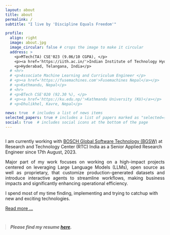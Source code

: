 ```yaml
---
layout: about
title: about
permalink: /
subtitle: "I live by 'Discipline Equals Freedom'"

profile:
  align: right
  image: about.jpg
  image_circular: false # crops the image to make it circular
  address: >
    <p>MTech(TA) CSE'023 (9.06/10 CGPA), </p>
    <p><a href='https://iith.ac.in/'>Indian Institute of Technology Hyderabad (IITH) </a></p>
    <p>Hyderabad, Telangana, India</p>
  # <hr>
  # <p>Associate Machine Learning and Curriculum Engineer </p>
  # <p><a href='https://fusemachines.com'>Fusemachines Nepal</a></p>
  # <p>Kathmandu, Nepal</p>
  # <hr>
  # <p>BTech CSE'020 (92.30 %), </p>
  # <p><a href='https://ku.edu.np/'>Kathmandu University (KU)</a></p>
  # <p>Dhulikhel, Kavre, Nepal</p>

news: true  # includes a list of news items
selected_papers: true # includes a list of papers marked as "selected={true}"
social: true  # includes social icons at the bottom of the page
---
```

<span style="display: block; margin-bottom: 2em"></span>

<p style="text-align:justify;">

I am currently working with <a href="https://www.bosch-softwaretechnologies.com/en/index.html">BOSCH Global Software Technology (BGSW)</a> at Research and Technology Center (RTC) India as a Senior Applied Research Engineer since 17th August, 2023. </p>
<p style="text-align:justify;">
Major part of my work focuses on working on a high-impact projects centered on leveraging Large Language Models (LLMs), open source as well as proprietary, that customize production-generated datasets and introduce interactive agents to streamline workflows, making business impacts and significantly enhancing operational efficiency.</p>

<p> I spend most of my time finding, implementing and trying to catchup with new and exciting technologies. </p>


<a href="/intro"> Read more ...</a>




<!-- <li><b>Previous Projects:</b> -->

<!-- <ol style="padding-left:25px; padding-top:10px">
<li>Inclusivity in Job Recommendation: Recommending Jobs for Differently-Abled Individuals through Feature and Transformer-based Approaches<a href="/news/thesis-defence-stage-3"><sub>[announcement]</sub></a></li>
<li>Hostility Detection in Online Hindi-English Code-Mixed Conversations<a href="https://dl.acm.org/doi/10.1145/3501247.3531579"><sub>[Paper]</sub></a></li>
<li>Zero Reference Low-Light Image Enhancement with Attention<a href="https://shresthakamal.com.np/projects/1-zerodce/"><sub>[Project]</sub></a></li>
<li>Federated Semi-supervised Medical Image Classification via Inter-client Relation Matching<a href="https://shresthakamal.com.np/projects/2-fedirm/"><sub>[Project]</sub></a></li>
<li>A Machine Learning Approach to Identify Fake News<a href="http://journal.pmis.du.ac.bd/all_document/6241a56f31f0a2.%20A%20Machine%20Learning%20Approach.pdf"><sub>[Paper]</sub></a></li>
</ol> -->


<span style="display: block; margin-bottom: 3em"></span>

<blockquote style="margin-left:0px">
<h5>Please find my resume <a href="{{site.cv}}">here</a>.</h5>
</blockquote>



<!-- <p style="text-align:justify;">
I have recently completed my two-year Master of Technology (MTech) program offered by the Department of <a href="https://cse.iith.ac.in/" target="_blank">Computer Science and Engineering Department</a> at the <a href="https://iith.ac.in/" target="_blank"> Indian Institute of Technology Hyderabad (IITH)</a>. I worked under the supervision of <a href="https://people.iith.ac.in/maunendra/index.html">Dr. Maunendra Sankar Desarkar</a> as part of my research endeavors. 
</p>

Prior to joining IITH, I completed my Bachelor's degree in Computer Engineering from <a href="https://ku.edu.np/" target="_blank">Kathmandu University</a> in Dhulikhel, Nepal. -->

<!-- <b>In my academic pursuits, I was involved in multiple research projects like: </b>


<ol style="padding-left:0px;  text-align:justify">
<li>Inclusivity in Job Recommendation: Recommending Jobs for Differently-Abled Individuals through Feature and Transformer-based Approaches <br><sub>[MTech Thesis Desertation in collaboration with IITH, Government of India and <a href="http://swarajability.org/">Swarability C2C Jobs Platform</a>]</sub></li>
<span style="display: block; margin-bottom: 0.5em"></span>
<li>Hostility Detection in Online Hindi-English Code-Mixed Conversations. <br><sub>[Extension of Information Retreival Course Project]</sub></li>
<span style="display: block; margin-bottom: 0.5em"></span>
<li>Zero Reference Low-Light Image Enhancement with Attention. <br><sub>[Deep Learning Course Project]</sub></li>
<span style="display: block; margin-bottom: 0.5em"></span>
<li>Federated Semi-supervised Medical Image Classification via Inter-client Relation Matching. <br><sub>[Visual Computing Course Project]</sub></li>
<span style="display: block; margin-bottom: 0.5em"></span>
<li>A Machine Learning Approach to Identify Fake News. <br><sub>[Bachelor's Project]</sub></li>
</ol>
 -->
